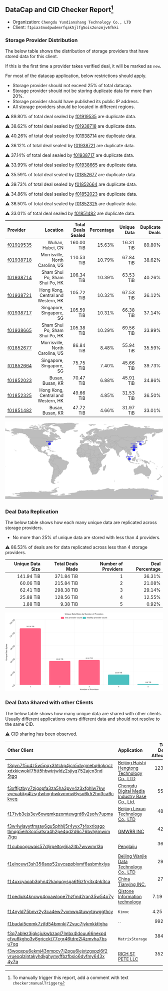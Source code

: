 ## DataCap and CID Checker Report[^1]
 - Organization: `Chengdu Yundianshang Technology Co., LTD`
 - Client: `f1piaz4nodpwdemrfqak5jlfg5ois2onzmjv6fkki`
### Storage Provider Distribution
The below table shows the distribution of storage providers that have stored data for this client.

If this is the first time a provider takes verified deal, it will be marked as `new`.

For most of the datacap application, below restrictions should apply.
 - Storage provider should not exceed 25% of total datacap.
 - Storage provider should not be storing duplicate data for more than 20%.
 - Storage provider should have published its public IP address.
 - All storage providers should be located in different regions.

⚠️ 89.80% of total deal sealed by [f01919535](https://filfox.info/en/address/f01919535) are duplicate data.

⚠️ 38.62% of total deal sealed by [f01938718](https://filfox.info/en/address/f01938718) are duplicate data.

⚠️ 40.26% of total deal sealed by [f01938714](https://filfox.info/en/address/f01938714) are duplicate data.

⚠️ 36.12% of total deal sealed by [f01938721](https://filfox.info/en/address/f01938721) are duplicate data.

⚠️ 37.14% of total deal sealed by [f01938717](https://filfox.info/en/address/f01938717) are duplicate data.

⚠️ 33.99% of total deal sealed by [f01938665](https://filfox.info/en/address/f01938665) are duplicate data.

⚠️ 35.59% of total deal sealed by [f01852677](https://filfox.info/en/address/f01852677) are duplicate data.

⚠️ 39.73% of total deal sealed by [f01852664](https://filfox.info/en/address/f01852664) are duplicate data.

⚠️ 34.86% of total deal sealed by [f01852023](https://filfox.info/en/address/f01852023) are duplicate data.

⚠️ 36.50% of total deal sealed by [f01852325](https://filfox.info/en/address/f01852325) are duplicate data.

⚠️ 33.01% of total deal sealed by [f01851482](https://filfox.info/en/address/f01851482) are duplicate data.

| Provider                                              |                           Location | Total Deals Sealed | Percentage | Unique Data | Duplicate Deals |
| :---------------------------------------------------- | ---------------------------------: | -----------------: | ---------: | ----------: | --------------: |
| [f01919535](https://filfox.info/en/address/f01919535) |                   Wuhan, Hubei, CN |         160.00 TiB |     15.63% |   16.31 TiB |          89.80% |
| [f01938718](https://filfox.info/en/address/f01938718) |    Morrisville, North Carolina, US |         110.53 TiB |     10.79% |   67.84 TiB |          38.62% |
| [f01938714](https://filfox.info/en/address/f01938714) |     Sham Shui Po, Sham Shui Po, HK |         106.34 TiB |     10.39% |   63.53 TiB |          40.26% |
| [f01938721](https://filfox.info/en/address/f01938721) | Hong Kong, Central and Western, HK |         105.72 TiB |     10.32% |   67.53 TiB |          36.12% |
| [f01938717](https://filfox.info/en/address/f01938717) |           Singapore, Singapore, SG |         105.59 TiB |     10.31% |   66.38 TiB |          37.14% |
| [f01938665](https://filfox.info/en/address/f01938665) |     Sham Shui Po, Sham Shui Po, HK |         105.38 TiB |     10.29% |   69.56 TiB |          33.99% |
| [f01852677](https://filfox.info/en/address/f01852677) |    Morrisville, North Carolina, US |          86.84 TiB |      8.48% |   55.94 TiB |          35.59% |
| [f01852664](https://filfox.info/en/address/f01852664) |           Singapore, Singapore, SG |          75.75 TiB |      7.40% |   45.66 TiB |          39.73% |
| [f01852023](https://filfox.info/en/address/f01852023) |                   Busan, Busan, KR |          70.47 TiB |      6.88% |   45.91 TiB |          34.86% |
| [f01852325](https://filfox.info/en/address/f01852325) | Hong Kong, Central and Western, HK |          49.66 TiB |      4.85% |   31.53 TiB |          36.50% |
| [f01851482](https://filfox.info/en/address/f01851482) |                   Busan, Busan, KR |          47.72 TiB |      4.66% |   31.97 TiB |          33.01% |

![Provider Distribution](https://raw.githubusercontent.com/data-preservation-programs/filplus-checker-assets/main/filecoin-project/filecoin-plus-large-datasets/issues/399/1671096728452.png)
### Deal Data Replication
The below table shows how each many unique data are replicated across storage providers.
- No more than 25% of unique data are stored with less than 4 providers.

⚠️ 86.53% of deals are for data replicated across less than 4 storage providers.

| Unique Data Size | Total Deals Made | Number of Providers | Deal Percentage |
| ---------------: | ---------------: | ------------------: | --------------: |
|       141.94 TiB |       371.84 TiB |                   1 |          36.31% |
|        60.06 TiB |       215.84 TiB |                   2 |          21.08% |
|        62.41 TiB |       298.38 TiB |                   3 |          29.14% |
|        25.88 TiB |       128.56 TiB |                   4 |          12.55% |
|         1.88 TiB |         9.38 TiB |                   5 |           0.92% |

![Replication Distribution](https://raw.githubusercontent.com/data-preservation-programs/filplus-checker-assets/main/filecoin-project/filecoin-plus-large-datasets/issues/399/1671096729175.png)
### Deal Data Shared with other Clients
The below table shows how many unique data are shared with other clients.
Usually different applications owns different data and should not resolve to the same CID.

⚠️ CID sharing has been observed.

| Other Client                                                                                                                                                                                                              | Application                                                                                                                    | Total Deals Affected | Unique CIDs |        Verifier |
| :------------------------------------------------------------------------------------------------------------------------------------------------------------------------------------------------------------------------ | :----------------------------------------------------------------------------------------------------------------------------- | -------------------: | ----------: | --------------: |
| [f3qvn7f5u4z5w5pqx3htckp4jcn5dvgmebq6qkqcz<br/>xdxkicwokf75tt5hbwtrjwldz2sjiyq752ajcn3nd<br/>5tgq](https://filfox.info/en/address/f3qvn7f5u4z5w5pqx3htckp4jcn5dvgmebq6qkqczxdxkicwokf75tt5hbwtrjwldz2sjiyq752ajcn3nd5tgq) | [Beijing Haishi Hengtong Technology Co\., LTD](https://github.com/filecoin-project/filecoin-plus-large-datasets/issues/66)     |           123.63 TiB |       1,464 | LDN v3 multisig |
| [f3xffjctbyy7zigopfa3za5ha3pvv4z3xfghlw7kw<br/>vyeuabkg4lzsgfwhnghwkvmmvi6yso6k52hq3ca6c<br/>kveq](https://filfox.info/en/address/f3xffjctbyy7zigopfa3za5ha3pvv4z3xfghlw7kwvyeuabkg4lzsgfwhnghwkvmmvi6yso6k52hq3ca6ckveq) | [Chengdu Digital Media Industry Base Co\., Ltd\.](https://github.com/filecoin-project/filecoin-plus-large-datasets/issues/387) |            55.66 TiB |         675 | LDN v3 multisig |
| [f17tvb3ejs3ev6owqmkpzomtewgrd6v2sofv7upma](https://filfox.info/en/address/f17tvb3ejs3ev6owqmkpzomtewgrd6v2sofv7upma)                                                                                                     | [Beijing Lexun Technology Co\., LTD](https://github.com/filecoin-project/filecoin-plus-large-datasets/issues/395)              |            48.22 TiB |         919 | LDN v3 multisig |
| [f3w4wlayytfmsay6gu5phhij5r4yyx7t4xxrlosgo<br/>tlmqg5eih3co5atsra4h2pe4qd2d6c76bvhj6nwim<br/>7lgq](https://filfox.info/en/address/f3w4wlayytfmsay6gu5phhij5r4yyx7t4xxrlosgotlmqg5eih3co5atsra4h2pe4qd2d6c76bvhj6nwim7lgq) | [GMWBR INC](https://github.com/filecoin-project/filecoin-plus-large-datasets/issues/73)                                        |            42.94 TiB |         576 | LDN v3 multisig |
| [f1cuboogcwais57dljrpeltoy6ja2itb7wvwmrl3q](https://filfox.info/en/address/f1cuboogcwais57dljrpeltoy6ja2itb7wvwmrl3q)                                                                                                     | [Penglaiju](https://github.com/filecoin-project/filecoin-plus-large-datasets/issues/400)                                       |            36.31 TiB |         540 | LDN v3 multisig |
| [f1elncewt3sh356aop52uvcappblxmf6asbmhxlya](https://filfox.info/en/address/f1elncewt3sh356aop52uvcappblxmf6asbmhxlya)                                                                                                     | [Beijing Wanjie Data Technology Co\., LTD](https://github.com/filecoin-project/filecoin-plus-large-datasets/issues/404)        |            29.38 TiB |         610 | LDN v3 multisig |
| [f14uxcyaoab3qhn42kaquqysga6f6zfry3x4nk3ca](https://filfox.info/en/address/f14uxcyaoab3qhn42kaquqysga6f6zfry3x4nk3ca)                                                                                                     | [ China Tianying INC\.](https://github.com/filecoin-project/filecoin-plus-large-datasets/issues/426)                           |            27.97 TiB |         614 | LDN v3 multisig |
| [f1pediuk4kncwp4qxawlope7hzfmd2ran35w54o7y](https://filfox.info/en/address/f1pediuk4kncwp4qxawlope7hzfmd2ran35w54o7y)                                                                                                     | [Qistone Information technology](https://github.com/filecoin-project/filecoin-plus-large-datasets/issues/324)                  |             7.19 TiB |         183 | LDN v3 multisig |
| [f14nyld75bnvr2y3ca4ew7vxmwp4tuwytqwggthcy](https://filfox.info/en/address/f14nyld75bnvr2y3ca4ew7vxmwp4tuwytqwggthcy)                                                                                                     | `Kimoc`                                                                                                                        |             4.25 TiB |          95 | LDN v3 multisig |
| [f1budai5eqmk7zjfd54bmnkj72vuc7jykmkkttgha](https://filfox.info/en/address/f1budai5eqmk7zjfd54bmnkj72vuc7jykmkkttgha)                                                                                                     | ``                                                                                                                             |           992.00 GiB |           8 |        LDN # 64 |
| [f3q7ablez3jqkcjukwbzaql7lmbx4ldouu66nexpd<br/>cfvu6kgho3v6gricckt77cgr46tdre2l4zmvha7bs<br/>u7qq](https://filfox.info/en/address/f3q7ablez3jqkcjukwbzaql7lmbx4ldouu66nexpdcfvu6kgho3v6gricckt77cgr46tdre2l4zmvha7bsu7qq) | `MatrixStorage`                                                                                                                |           384.00 GiB |           5 |        LDN # 72 |
| [f3woqxpu6ekmj43nmpcv7j2pgu6lejxtzgxpzl6f2<br/>vrueoqlzjntakyhdkghymyffbzfbsio6dvfmy643x<br/>4y7q](https://filfox.info/en/address/f3woqxpu6ekmj43nmpcv7j2pgu6lejxtzgxpzl6f2vrueoqlzjntakyhdkghymyffbzfbsio6dvfmy643x4y7q) | [RICH ST PETE LLC](https://github.com/filecoin-project/filecoin-plus-large-datasets/issues/64)                                 |           352.00 GiB |           6 | LDN v3 multisig |

[^1]: To manually trigger this report, add a comment with text `checker:manualTrigger`
